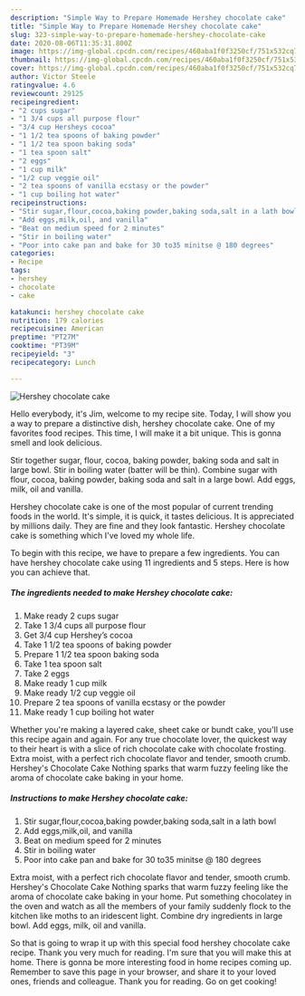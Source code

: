```yaml
---
description: "Simple Way to Prepare Homemade Hershey chocolate cake"
title: "Simple Way to Prepare Homemade Hershey chocolate cake"
slug: 323-simple-way-to-prepare-homemade-hershey-chocolate-cake
date: 2020-08-06T11:35:31.800Z
image: https://img-global.cpcdn.com/recipes/460aba1f0f3250cf/751x532cq70/hershey-chocolate-cake-recipe-main-photo.jpg
thumbnail: https://img-global.cpcdn.com/recipes/460aba1f0f3250cf/751x532cq70/hershey-chocolate-cake-recipe-main-photo.jpg
cover: https://img-global.cpcdn.com/recipes/460aba1f0f3250cf/751x532cq70/hershey-chocolate-cake-recipe-main-photo.jpg
author: Victor Steele
ratingvalue: 4.6
reviewcount: 29125
recipeingredient:
- "2 cups sugar"
- "1 3/4 cups all purpose flour"
- "3/4 cup Hersheys cocoa"
- "1 1/2 tea spoons of baking powder"
- "1 1/2 tea spoon baking soda"
- "1 tea spoon salt"
- "2 eggs"
- "1 cup milk"
- "1/2 cup veggie oil"
- "2 tea spoons of vanilla ecstasy or the powder"
- "1 cup boiling hot water"
recipeinstructions:
- "Stir sugar,flour,cocoa,baking powder,baking soda,salt in a lath bowl"
- "Add eggs,milk,oil, and vanilla"
- "Beat on medium speed for 2 minutes"
- "Stir in boiling water"
- "Poor into cake pan and bake for 30 to35 minitse @ 180 degrees"
categories:
- Recipe
tags:
- hershey
- chocolate
- cake

katakunci: hershey chocolate cake 
nutrition: 179 calories
recipecuisine: American
preptime: "PT27M"
cooktime: "PT39M"
recipeyield: "3"
recipecategory: Lunch

---
```



![Hershey chocolate cake](https://img-global.cpcdn.com/recipes/460aba1f0f3250cf/751x532cq70/hershey-chocolate-cake-recipe-main-photo.jpg)

Hello everybody, it's Jim, welcome to my recipe site. Today, I will show you a way to prepare a distinctive dish, hershey chocolate cake. One of my favorites food recipes. This time, I will make it a bit unique. This is gonna smell and look delicious.

Stir together sugar, flour, cocoa, baking powder, baking soda and salt in large bowl. Stir in boiling water (batter will be thin). Combine sugar with flour, cocoa, baking powder, baking soda and salt in a large bowl. Add eggs, milk, oil and vanilla.

Hershey chocolate cake is one of the most popular of current trending foods in the world. It's simple, it is quick, it tastes delicious. It is appreciated by millions daily. They are fine and they look fantastic. Hershey chocolate cake is something which I've loved my whole life.


To begin with this recipe, we have to prepare a few ingredients. You can have hershey chocolate cake using 11 ingredients and 5 steps. Here is how you can achieve that.

<!--inarticleads1-->

##### The ingredients needed to make Hershey chocolate cake:

1. Make ready 2 cups sugar
1. Take 1 3/4 cups all purpose flour
1. Get 3/4 cup Hershey’s cocoa
1. Take 1 1/2 tea spoons of baking powder
1. Prepare 1 1/2 tea spoon baking soda
1. Take 1 tea spoon salt
1. Take 2 eggs
1. Make ready 1 cup milk
1. Make ready 1/2 cup veggie oil
1. Prepare 2 tea spoons of vanilla ecstasy or the powder
1. Make ready 1 cup boiling hot water


Whether you&#39;re making a layered cake, sheet cake or bundt cake, you&#39;ll use this recipe again and again. For any true chocolate lover, the quickest way to their heart is with a slice of rich chocolate cake with chocolate frosting. Extra moist, with a perfect rich chocolate flavor and tender, smooth crumb. Hershey&#39;s Chocolate Cake Nothing sparks that warm fuzzy feeling like the aroma of chocolate cake baking in your home. 

<!--inarticleads2-->

##### Instructions to make Hershey chocolate cake:

1. Stir sugar,flour,cocoa,baking powder,baking soda,salt in a lath bowl
1. Add eggs,milk,oil, and vanilla
1. Beat on medium speed for 2 minutes
1. Stir in boiling water
1. Poor into cake pan and bake for 30 to35 minitse @ 180 degrees


Extra moist, with a perfect rich chocolate flavor and tender, smooth crumb. Hershey&#39;s Chocolate Cake Nothing sparks that warm fuzzy feeling like the aroma of chocolate cake baking in your home. Put something chocolatey in the oven and watch as all the members of your family suddenly flock to the kitchen like moths to an iridescent light. Combine dry ingredients in large bowl. Add eggs, milk, oil and vanilla. 

So that is going to wrap it up with this special food hershey chocolate cake recipe. Thank you very much for reading. I'm sure that you will make this at home. There is gonna be more interesting food in home recipes coming up. Remember to save this page in your browser, and share it to your loved ones, friends and colleague. Thank you for reading. Go on get cooking!

